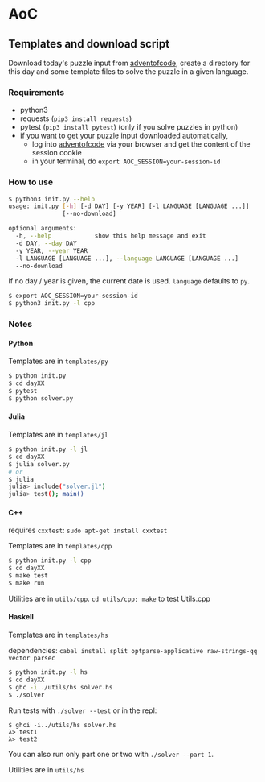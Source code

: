 # AoC

## Templates and download script

Download today's puzzle input from [adventofcode](https://adventofcode.com), create a directory for this day and some template files to solve the puzzle in a given language.

### Requirements
 - python3
 - requests (`pip3 install requests`)
 - pytest (`pip3 install pytest`) (only if you solve puzzles in python)
 - if you want to get your puzzle input downloaded automatically,
    - log into [adventofcode](https://adventofcode.com) via your browser and get the content of the session cookie
    - in your terminal, do `export AOC_SESSION=your-session-id`

### How to use

```bash
$ python3 init.py --help
usage: init.py [-h] [-d DAY] [-y YEAR] [-l LANGUAGE [LANGUAGE ...]]
               [--no-download]

optional arguments:
  -h, --help            show this help message and exit
  -d DAY, --day DAY
  -y YEAR, --year YEAR
  -l LANGUAGE [LANGUAGE ...], --language LANGUAGE [LANGUAGE ...]
  --no-download
```

If no day / year is given, the current date is used. `language` defaults to `py`.
```bash
$ export AOC_SESSION=your-session-id
$ python3 init.py -l cpp
```

### Notes

#### Python
Templates are in `templates/py`

```bash
$ python init.py
$ cd dayXX
$ pytest
$ python solver.py
```

#### Julia
Templates are in `templates/jl`

```bash
$ python init.py -l jl
$ cd dayXX
$ julia solver.py
# or
$ julia
julia> include("solver.jl")
julia> test(); main()
```

#### C++
requires `cxxtest`: `sudo apt-get install cxxtest`

Templates are in `templates/cpp`

```bash
$ python init.py -l cpp
$ cd dayXX
$ make test
$ make run
```

Utilities are in `utils/cpp`. `cd utils/cpp; make` to test Utils.cpp


#### Haskell
Templates are in `templates/hs`

dependencies: `cabal install split optparse-applicative raw-strings-qq vector parsec`

```bash
$ python init.py -l hs
$ cd dayXX
$ ghc -i../utils/hs solver.hs
$ ./solver
```

Run tests with `./solver --test` or in the repl:
```
$ ghci -i../utils/hs solver.hs
λ> test1
λ> test2
```

You can also run only part one or two with `./solver --part 1`.

Utilities are in `utils/hs`
